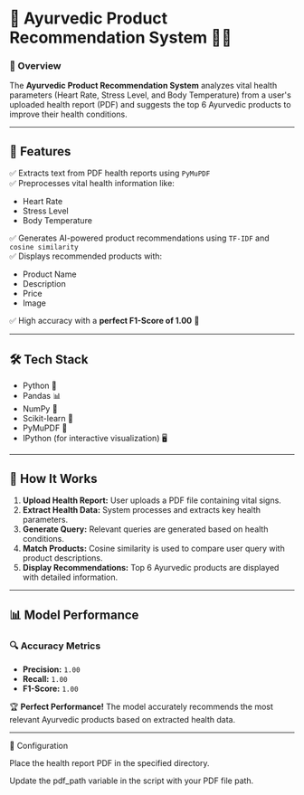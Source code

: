 # 🌿 Ayurvedic Product Recommendation System 🧘‍♂️

### 📄 Overview
The **Ayurvedic Product Recommendation System** analyzes vital health parameters (Heart Rate, Stress Level, and Body Temperature) from a user's uploaded health report (PDF) and suggests the top 6 Ayurvedic products to improve their health conditions.

---

## 🚀 Features
✅ Extracts text from PDF health reports using `PyMuPDF`  
✅ Preprocesses vital health information like:
- Heart Rate
- Stress Level
- Body Temperature  

✅ Generates AI-powered product recommendations using `TF-IDF` and `cosine similarity`  
✅ Displays recommended products with:
- Product Name
- Description
- Price
- Image  

✅ High accuracy with a **perfect F1-Score of 1.00** 🎯

---

## 🛠️ Tech Stack
- Python 🐍
- Pandas 📊
- NumPy 🔢
- Scikit-learn 🤖
- PyMuPDF 📄
- IPython (for interactive visualization) 🖥️

---

## 📡 How It Works
1. **Upload Health Report:** User uploads a PDF file containing vital signs.
2. **Extract Health Data:** System processes and extracts key health parameters.
3. **Generate Query:** Relevant queries are generated based on health conditions.
4. **Match Products:** Cosine similarity is used to compare user query with product descriptions.
5. **Display Recommendations:** Top 6 Ayurvedic products are displayed with detailed information.

---

## 📊 Model Performance

### 🔍 Accuracy Metrics
- **Precision:** `1.00`
- **Recall:** `1.00`
- **F1-Score:** `1.00`

🏆 **Perfect Performance!** The model accurately recommends the most relevant Ayurvedic products based on extracted health data.

---


📝 Configuration


Place the health report PDF in the specified directory.


Update the pdf_path variable in the script with your PDF file path.



